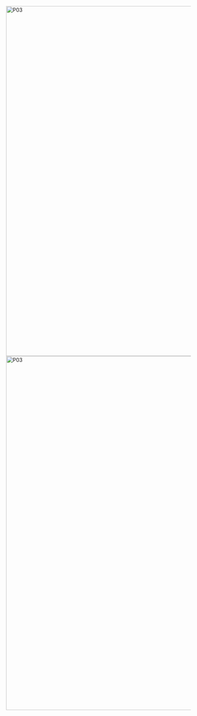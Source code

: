 <img width="955" alt="P03" src="https://user-images.githubusercontent.com/66984542/231892854-79dafe9c-837f-4168-9841-1a0e8c358644.png">
<img width="966" alt="P03" src="https://user-images.githubusercontent.com/66984542/231892870-a0872874-9ed2-4d3e-8a95-871fc848426b.png">
